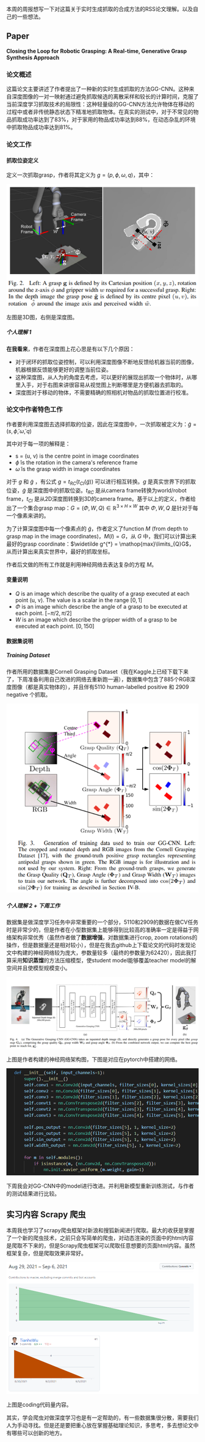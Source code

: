 本周的周报想写一下对这篇关于实时生成抓取的合成方法的RSS论文理解。以及自己的一些想法。

## Paper

**Closing the Loop for Robotic Grasping: A Real-time, Generative Grasp Synthesis Approach**

### 论文概述

这篇论文主要讲述了作者提出了一种新的实时生成抓取的方法GG-CNN。这种来自深度图像的一对一映射通过避免抓取候选的离散采样和较长的计算时间，克服了当前深度学习抓取技术的局限性：这种轻量级的GG-CNN方法允许物体在移动的过程中或者非传统静态状态下精准地抓取物体。在真实的测试中，对于不常见的物品抓取成功率达到了83%，对于家用的物品成功率达到88%，在动态杂乱的环境中抓取物品成功率达到81%。

### 论文工作

#### 抓取位姿定义

定义一次抓取grasp，作者将其定义为 $g =(p, \phi, \omega, q)$，其中：

![image.png](image/image-20210905171215-nw9smf6.png)

左图是3D图，右侧是深度图。

##### 个人理解 1

**在我看来**，作者在深度图上花心思是有以下几个原因：

* 对于闭环的抓取位姿控制，可以利用深度图像不断地反馈给机器当前的图像，机器根据反馈能够更好的调整当前位姿。
* 这种深度图，从人为的角度去考虑，可以更好的展现出抓取一个物体时，从哪里入手，对于右图来讲很容易从视觉图上判断哪里是方便机器去抓取的。
* 深度图对于移动的物体，不需要精确的照相机对物品的抓取位置进行校准。

### 论文中作者特色工作

作者要利用深度图去选择抓取的位姿，因此在深度图中，一次抓取被定义为：$\widetilde g=(s, \widetilde \phi, \widetilde \omega, q)$

其中对于每一项的解释是：

* s = (u, v) is the centre point in image coordinates
* $\widetilde \phi$ is the rotation in the camera's reference frame
* $\widetilde \omega$ is the grasp width in image coordinates

对于 $g$ 和 $\widetilde g$ ，有公式 $g=t_{RC}(t_{CI}(\widetilde g))$ 可以进行相互转换。$g$ 是真实世界下的抓取位姿，$\widetilde g$ 是深度图中的抓取位姿。$t_{RC}$ 是从camera frame转换为world/robot frame，$t_{CI}$ 是从2D深度图转换到3D的camera frame。基于以上的定义，作者给出了一个集合grasp map：$G = (\Phi, W, Q) \in \mathbb{R}^{3 \times H \times W}$ 其中 $\Phi, W, Q$ 是针对于每一个像素来讲的。

为了计算深度图中每一个像素点的 $\widetilde g$，作者定义了function $M$ (from depth to grasp map in the image coordinates)，$M(I) = G$，从 $G$ 中，我们可以计算出来最好的grasp coordinate：$\widetilde g^{*} = \mathop{max}\limits_{Q}G$，从而计算出来真实世界中，最好的抓取坐标。

作者后文做的所有工作就是利用神经网络去表达复杂的方程 $M$。

#### 变量说明

* $Q$ is an image which describe the quality of a grasp executed at each point (u, v). The value is a scalar in  the range $[0, 1]$
* $\Phi$ is an image which describe the angle of a grasp to be executed at each point. $[-\pi/2, \pi/2]$
* $W$ is an image which describe the gripper width of a grasp to be executed at each point. $[0, 150]$

#### 数据集说明

##### Training Dataset

作者所用的数据集是Cornell Grasping Dataset（我在Kaggle上已经下载下来了，下周准备利用自己改进的网络去重新跑一遍），数据集中包含了885个RGB深度图像（都是真实物体的），并且伴有5110 human-labelled positive 和 2909 negative 个抓取。

![image.png](image/image-20210906003505-53f5n03.png)

##### 个人理解 2 + 下周工作

数据集是做深度学习任务中非常重要的一个部分，5110和2909的数据在做CV任务时是非常少的，但是作者在小型数据集上能够得到比较高的准确率一定是得益于网络架构非常优秀（虽然作者做了**数据增强**，对数据集进行crop, zoom rotations的操作，但是数据量还是相对较小），但是在我去github上下载论文的代码时发现论文中构建的神经网络较为庞大，参数量较多（最终的参数量为62420），因此我打算采用**知识蒸馏**的方法压缩模型，使student model能够覆盖teacher model的解空间并且使模型规模变小。

![image.png](image/image-20210906005147-dkfhd3q.png)

上图是作者构建的神经网络架构图，下图是对应在pytorch中搭建的网络。

![image.png](image/image-20210906005547-l43o0f1.png)

下周我会对GG-CNN中的model进行改进。并利用新模型重新训练测试，与作者的测试结果进行比较。

## 实习内容 Scrapy 爬虫

本周我也学习了scrapy爬虫框架对新浪和搜狐新闻进行爬取。最大的收获是掌握了一个新的爬虫技术，之前只会写简单的爬虫，对动态渲染的页面中的html内容是爬取不下来的，但是Scrapy爬虫框架可以爬取任意想要的页面html内容。虽然框架复杂，但是爬取效果非常好。

![image.png](image/image-20210906010509-ltlfnhc.png)

上图是coding代码量内容。

其实，学会爬虫对做深度学习也是有一定帮助的，有一些数据集很分散，需要我们人为手动寻找。但是还是要把重心放在掌握基础理论知识，多思考，多去想论文中有哪些可以创新的地方。
